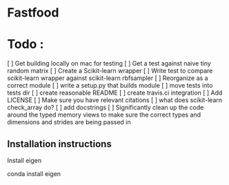 
# Fastfood

# Todo : 

[ ] Get building locally on mac for testing
[ ] Get a test against naive tiny random matrix
[ ] Create a Scikit-learn wrapper
[ ] Write test to compare scikit-learn wrapper against scikit-learn rbfsampler
[ ] Reorganize as a correct module
[ ] write a setup.py that builds module
[ ] move tests into tests dir
[ ] create reasonable README
[ ] create travis.ci integration
[ ] Add LICENSE
[ ] Make sure you have relevant citations
[ ] what does scikit-learn check_array do? 
[ ] add docstrings
[ ] Significantly clean up the code around the typed memory views
    to make sure the correct types and dimensions and strides
    are being passed in 

## Installation instructions

Install eigen

conda install eigen

